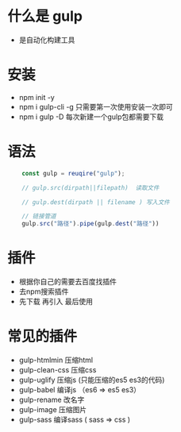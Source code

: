 # 什么是 gulp 
- 是自动化构建工具


 # 安装
- npm init -y
- npm i gulp-cli -g 只需要第一次使用安装一次即可
- npm i gulp -D 每次新建一个gulp包都需要下载



# 语法
```javascript
    const gulp = reuqire("gulp");

    // gulp.src(dirpath||filepath)  读取文件

    // gulp.dest(dirpath || filename ) 写入文件

    // 链接管道
    gulp.src("路径").pipe(gulp.dest("路径"))

```


# 插件  
- 根据你自己的需要去百度找插件
- 去npm搜索插件
- 先下载  再引入  最后使用  

# 常见的插件
- gulp-htmlmin  压缩html
- gulp-clean-css  压缩css
- gulp-uglify  压缩js     (只能压缩的es5 es3的代码)
- gulp-babel   编译js  （es6 =>  es5 es3）
- gulp-rename  改名字
- gulp-image  压缩图片
- gulp-sass  编译sass   ( sass => css )
